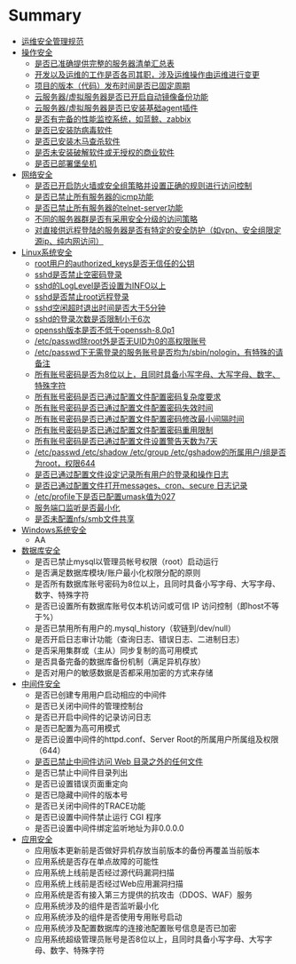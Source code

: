 # Summary

* [运维安全管理规范](README.md)
* [操作安全](chapter1.md)
  * [是否已准确提供完整的服务器清单汇总表](chapter1/shi-fou-yi-zhun-que-ti-gong-wan-zheng-de-fu-wu-qi-qing-dan-hui-zong-biao.md)
  * [开发以及运维的工作是否各司其职，涉及运维操作由运维进行变更](chapter1/kai-fa-yi-ji-yun-wei-de-gong-zuo-shi-fou-ge-si-qi-zhi-ff0c-she-ji-yun-wei-cao-zuo-you-yun-wei-jin-xing-bian-geng.md)
  * [项目的版本（代码）发布时间是否已固定周期](chapter1/xiang-mu-de-ban-ben-ff08-dai-ma-ff09-fa-bu-shi-jian-shi-fou-yi-gu-ding-zhou-qi.md)
  * [云服务器/虚拟服务器是否已开启自动镜像备份功能](chapter1/yun-fu-wu-5668-xu-ni-fu-wu-qi-shi-fou-yi-kai-qi-zi-dong-jing-xiang-bei-fen-gong-neng.md)
  * [云服务器/虚拟服务器是否已安装基础agent插件](chapter1/yun-fu-wu-5668-xu-ni-fu-wu-qi-shi-fou-yi-an-zhuang-ji-chu-agent-cha-jian.md)
  * [是否有完备的性能监控系统，如蓝鲸、zabbix](chapter1/shi-fou-you-wan-bei-de-xing-neng-jian-kong-xi-tong-ff0c-ru-lan-jing-3001-zabbix.md)
  * [是否已安装防病毒软件](chapter1/shi-fou-yi-an-zhuang-fang-bing-du-ruan-jian.md)
  * [是否已安装木马查杀软件](chapter1/shi-fou-yi-an-zhuang-mu-ma-cha-sha-ruan-jian.md)
  * [是否未安装破解软件或无授权的商业软件](chapter1/shi-fou-wei-an-zhuang-po-jie-ruan-jian-huo-wu-shou-quan-de-shang-ye-ruan-jian.md)
  * [是否已部署堡垒机](chapter1/shi-fou-yi-bu-shu-bao-lei-ji.md)
* [网络安全](wang-luo-an-quan-yao-qiu.md)
  * [是否已开启防火墙或安全组策略并设置正确的规则进行访问控制](wang-luo-an-quan-yao-qiu/shi-fou-yi-kai-qi-fang-huo-qiang-huo-an-quan-zu-ce-lve-bing-she-zhi-zheng-que-de-gui-ze-jin-xing-fang-wen-kong-zhi.md)
  * [是否已禁止所有服务器的icmp功能](wang-luo-an-quan-yao-qiu/shi-fou-yi-jin-zhi-suo-you-fu-wu-qi-de-icmp-gong-neng.md)
  * [是否已禁止所有服务器的telnet-server功能](wang-luo-an-quan-yao-qiu/shi-fou-yi-jin-zhi-suo-you-fu-wu-qi-de-telnet-server-gong-neng.md)
  * [不同的服务器群是否有采用安全分级的访问策略](wang-luo-an-quan-yao-qiu/bu-tong-de-fu-wu-qi-qun-shi-fou-you-cai-yong-an-quan-fen-ji-de-fang-wen-ce-lve.md)
  * [对直接供远程登陆的服务器是否有特定的安全防护（如vpn、安全组限定源ip、纯内网访问）](wang-luo-an-quan-yao-qiu/dui-zhi-jie-gong-yuan-cheng-deng-lu-de-fu-wu-qi-shi-fou-you-te-ding-de-an-quan-fang-hu-ff08-ru-vpn-3001-an-quan-zu-xian-ding-yuan-ip-3001-chun-nei-wang-fang-wen-ff09.md)
* [Linux系统安全](xi-tong-an-quan.md)
  * [root用户的authorized\_keys是否无信任的公钥](xi-tong-an-quan/rootyong-hu-de-authorized-keys-shi-fou-wu-xin-ren-de-gong-yao.md)
  * [sshd是否禁止空密码登录](xi-tong-an-quan/sshdshi-fou-jin-zhi-kong-mi-ma-deng-lu.md)
  * [sshd的LogLevel是否设置为INFO以上](xi-tong-an-quan/sshdde-loglevel-shifou-she-zhi-wei-info-yi-shang.md)
  * [sshd是否禁止root远程登录](xi-tong-an-quan/sshdshi-fou-jin-zhi-root-yuan-cheng-deng-lu.md)
  * [sshd空闲超时退出时间是否大于5分钟](xi-tong-an-quan/sshdkong-xian-chao-shi-tui-chu-shi-jian-shi-fou-da-yu-5-fen-zhong.md)
  * [sshd的登录次数是否限制小于6次](xi-tong-an-quan/sshdde-deng-lu-ci-shu-shi-fou-xian-zhi-xiao-yu-6-ci.md)
  * [openssh版本是否不低于openssh-8.0p1](xi-tong-an-quan/opensshban-ben-shi-fou-bu-di-yu-openssh-8-0p1.md)
  * [/etc/passwd除root外是否无UID为0的高权限账号](xi-tong-an-quan/etcpasswdchu-root-wai-shi-fou-wu-uid-wei-0-de-gao-quan-xian-zhang-hao.md)
  * [/etc/passwd下无需登录的服务账号是否均为/sbin/nologin，有特殊的请备注](xi-tong-an-quan/etcpasswdxia-wu-xu-deng-lu-de-fu-wu-zhang-hao-shi-fou-jun-4e3a-sbin-nologin-ff0c-you-te-shu-de-qing-bei-zhu.md)
  * [所有账号密码是否为8位以上，且同时具备小写字母、大写字母、数字、特殊字符](xi-tong-an-quan/suo-you-zhang-hao-mi-ma-shi-fou-wei-8-wei-yi-shang-ff0c-qie-tong-shi-ju-bei-xiao-xie-zi-mu-3001-da-xie-zi-mu-3001-shu-zi-3001-te-shu-zi-fu.md)
  * [所有账号密码是否已通过配置文件配置密码复杂度要求](xi-tong-an-quan/suo-you-zhang-hao-mi-ma-shi-fou-yi-tong-guo-pei-zhi-wen-jian-pei-zhi-mi-ma-fu-za-du-yao-qiu.md)
  * [所有账号密码是否已通过配置文件配置密码失效时间](xi-tong-an-quan/suo-you-zhang-hao-mi-ma-shi-fou-yi-tong-guo-pei-zhi-wen-jian-pei-zhi-mi-ma-shi-xiao-shi-jian.md)
  * [所有账号密码是否已通过配置文件配置密码修改最小间隔时间](xi-tong-an-quan/suo-you-zhang-hao-mi-ma-shi-fou-yi-tong-guo-pei-zhi-wen-jian-pei-zhi-mi-ma-xiu-gai-zui-xiao-jian-ge-shi-jian.md)
  * [所有账号密码是否已通过配置文件配置密码重用限制](xi-tong-an-quan/suo-you-zhang-hao-mi-ma-shi-fou-yi-tong-guo-pei-zhi-wen-jian-pei-zhi-mi-ma-zhong-yong-xian-zhi.md)
  * [所有账号密码是否已通过配置文件设置警告天数为7天](xi-tong-an-quan/suo-you-zhang-hao-mi-ma-shi-fou-yi-tong-guo-pei-zhi-wen-jian-she-zhi-jing-gao-tian-shu-wei-7-tian.md)
  * [/etc/passwd /etc/shadow /etc/group /etc/gshadow的所属用户/组是否为root，权限644](xi-tong-an-quan/etcpasswd-etcshadow-etcgroup-etcgshadowde-suo-shu-yong-6237-zu-shi-fou-wei-root-ff0c-quan-xian-644.md)
  * [是否已通过配置文件设定记录所有用户的登录和操作日志](xi-tong-an-quan/shi-fou-yi-tong-guo-pei-zhi-wen-jian-she-ding-ji-lu-suo-you-yong-hu-de-deng-lu-he-cao-zuo-ri-zhi.md)
  * [是否已通过配置文件打开messages、cron、secure 日志记录](xi-tong-an-quan/shi-fou-yi-tong-guo-pei-zhi-wen-jian-da-kai-messages-cron-secure-ri-zhi-ji-lu.md)
  * [/etc/profile下是否已配置umask值为027](xi-tong-an-quan/etcprofilexia-shi-fou-yi-pei-zhi-umask-zhi-wei-027.md)
  * [服务端口监听是否最小化](xi-tong-an-quan/fu-wu-duan-kou-jian-ting-shi-fou-zui-xiao-hua.md)
  * [是否未配置nfs/smb文件共享](xi-tong-an-quan/shi-fou-wei-pei-zhi-nfs-smb-wen-jian-gong-xiang.md)
* [Windows系统安全](windowsxi-tong-an-quan.md)
  * AA
* [数据库安全](shu-ju-ku-an-quan.md)
  * 是否已禁止mysql以管理员帐号权限（root）启动运行
  * 是否满足数据库模块/账户最小化权限分配的原则
  * 是否所有数据库账号密码为8位以上，且同时具备小写字母、大写字母、数字、特殊字符
  * 是否已设置所有数据库账号仅本机访问或可信 IP 访问控制（即host不等于%）
  * 是否已禁用所有用户的.mysql\_history（软链到/dev/null）
  * 是否开启日志审计功能（查询日志、错误日志、二进制日志）
  * 是否采用集群或（主从）同步复制的高可用模式
  * 是否具备完备的数据库备份机制（满足异机存放）
  * 是否对用户的敏感数据是否都采用加密的方式来存储
* [中间件安全](zhong-jian-jian-an-quan.md)
  * 是否已创建专用用户启动相应的中间件
  * 是否已关闭中间件的管理控制台
  * 是否已开启中间件的记录访问日志
  * 是否已配置为高可用模式
  * 是否已设置中间件的httpd.conf、Server Root的所属用户所属组及权限（644）
  * [是否已禁止中间件访问 Web 目录之外的任何文件](zhong-jian-jian-an-quan/shi-fou-yi-jin-zhi-zhong-jian-jian-fang-wen-web-mu-lu-zhi-wai-de-ren-he-wen-jian.md)
  * 是否已禁止中间件目录列出
  * 是否已设置错误页面重定向
  * 是否已隐藏中间件的版本号
  * 是否已关闭中间件的TRACE功能
  * 是否已设置中间件禁止运行 CGI 程序
  * 是否已设置中间件绑定监听地址为非0.0.0.0
* [应用安全](ying-yong-an-quan.md)
  * 应用版本更新前是否做好异机存放当前版本的备份再覆盖当前版本
  * 应用系统是否存在单点故障的可能性
  * 应用系统上线前是否经过源代码漏洞扫描
  * 应用系统上线前是否经过Web应用漏洞扫描
  * 应用系统是否有接入第三方提供的抗攻击（DDOS、WAF）服务
  * 应用系统涉及的组件是否监听最小化
  * 应用系统涉及的组件是否使用专用账号启动
  * 应用系统涉及配置数据库的连接池配置账号信息是否已加密
  * 应用系统超级管理员账号是否8位以上，且同时具备小写字母、大写字母、数字、特殊字符


